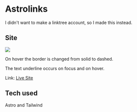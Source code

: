 # Astrolinks

I didn't want to make a linktree account, so I made this instead.

## Site

![](https://ik.imagekit.io/a8p7pl7hs/git-previews/astrolinks_iq-ZjrAa5.gif?ik-sdk-version=javascript-1.4.3&updatedAt=1661641520515)

On hover the border is changed from solid to dashed. 

The text underline occurs on focus and on hover.

Link: [Live Site](https://glopzel.github.io/astrolinks/)

## Tech used

Astro and Tailwind